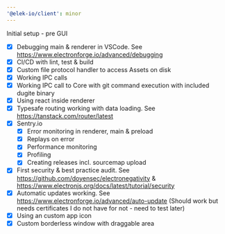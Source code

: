 ```yaml
---
'@elek-io/client': minor
---
```


Initial setup - pre GUI

- [x] Debugging main & renderer in VSCode. See https://www.electronforge.io/advanced/debugging
- [x] CI/CD with lint, test & build
- [x] Custom file protocol handler to access Assets on disk
- [x] Working IPC calls
- [x] Working IPC call to Core with git command execution with included dugite binary
- [x] Using react inside renderer
- [x] Typesafe routing working with data loading. See https://tanstack.com/router/latest
- [x] Sentry.io
  - [x] Error monitoring in renderer, main & preload
  - [x] Replays on error
  - [x] Performance monitoring
  - [x] Profiling
  - [x] Creating releases incl. sourcemap upload
- [x] First security & best practice audit. See https://github.com/doyensec/electronegativity & https://www.electronjs.org/docs/latest/tutorial/security
- [x] Automatic updates working. See https://www.electronforge.io/advanced/auto-update (Should work but needs certificates I do not have for not - need to test later)
- [x] Using an custom app icon
- [x] Custom borderless window with draggable area
